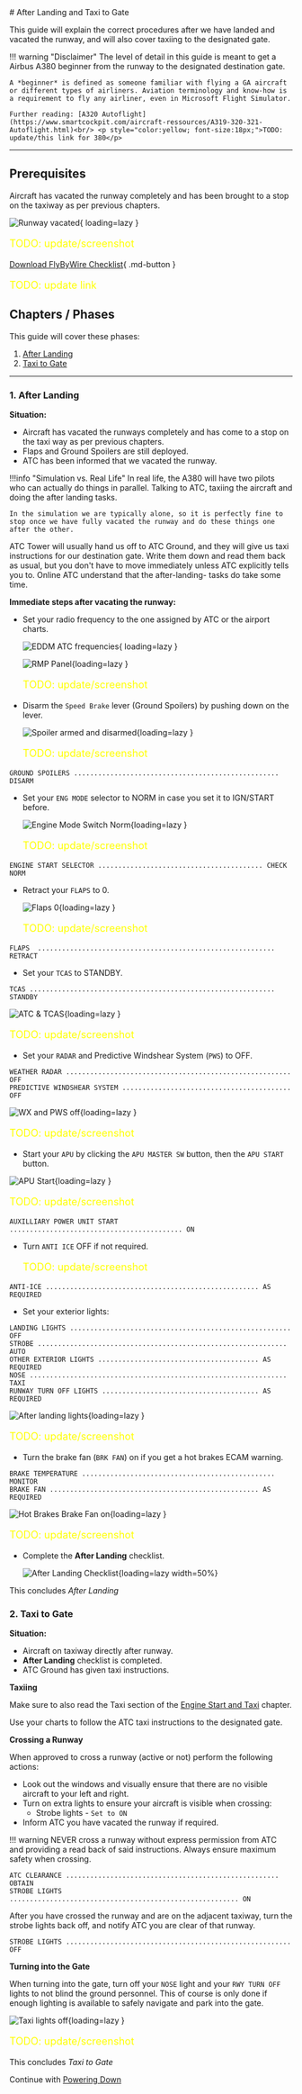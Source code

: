 <link rel="stylesheet" href="/stylesheets/bg.css">
# After Landing and Taxi to Gate

This guide will explain the correct procedures after we have landed and vacated the runway, and will also cover taxiing to the designated gate.

!!! warning "Disclaimer"
    The level of detail in this guide is meant to get a Airbus A380 beginner from the runway to the designated destination gate.

    A *beginner* is defined as someone familiar with flying a GA aircraft or different types of airliners. Aviation terminology and know-how is a requirement to fly any airliner, even in Microsoft Flight Simulator.

    Further reading: [A320 Autoflight](https://www.smartcockpit.com/aircraft-ressources/A319-320-321-Autoflight.html)<br/> <p style="color:yellow; font-size:18px;">TODO: update/this link for 380</p>


---

## Prerequisites

Aircraft has vacated the runway completely and has been brought to a stop on the taxiway as per previous chapters.

![Runway vacated](../assets/beginner-guide/after-landing/rwy-vacated.png "Runway vacated"){ loading=lazy } <p style="color:yellow; font-size:18px;">TODO: update/screenshot</p>

[Download FlyByWire Checklist](../assets/sop/A32NX%20Documentation/FBW%20A32NX%20Checklist.pdf){ .md-button }
<p style="color:yellow; font-size:18px;">TODO: update link</p>

## Chapters / Phases

This guide will cover these phases:

1. [After Landing](#1-after-landing)
2. [Taxi to Gate](#2-taxi-to-gate)

---

### 1. After Landing

**Situation:**

- Aircraft has vacated the runways completely and has come to a stop on the taxi way as per previous chapters.
- Flaps and Ground Spoilers are still deployed.
- ATC has been informed that we vacated the runway.

!!!info "Simulation vs. Real Life"
    In real life, the A380 will have two pilots who can actually do things in parallel. Talking to ATC, taxiing the aircraft and doing the after landing tasks.

    In the simulation we are typically alone, so it is perfectly fine to stop once we have fully vacated the runway and do these things one after the other.

ATC Tower will usually hand us off to ATC Ground, and they will give us taxi instructions for our destination gate. Write them down and read them back as usual, but you don't have to move immediately unless ATC explicitly tells you to. Online ATC understand that the after-landing- tasks do take some time.

**Immediate steps after vacating the runway:**

- Set your radio frequency to the one assigned by ATC or the airport charts.

    ![EDDM ATC frequencies](../assets/beginner-guide/after-landing/EDDM-frequency-chart.png "EDDM ATC frequencies"){ loading=lazy }

    ![RMP Panel](../assets/beginner-guide/after-landing/RMP-Panel.png "RMP Panel"){loading=lazy } <p style="color:yellow; font-size:18px;">TODO: update/screenshot</p>

- Disarm the `Speed Brake` lever (Ground Spoilers) by pushing down on the lever.

    ![Spoiler armed and disarmed](../assets/beginner-guide/after-landing/Spoiler.png "Spoiler armed and disarmed"){loading=lazy } <p style="color:yellow; font-size:18px;">TODO: update/screenshot</p>

`GROUND SPOILERS ................................................... DISARM`<br/>

- Set your `ENG MODE` selector to NORM in case you set it to IGN/START before.

    ![Engine Mode Switch Norm](../assets/beginner-guide/after-landing/Engine-Mode-Switch-Norm.png "Engine Mode Switch Norm"){loading=lazy } <p style="color:yellow; font-size:18px;">TODO: update/screenshot</p>

`ENGINE START SELECTOR ......................................... CHECK NORM`<br/>

- Retract your `FLAPS` to 0.

    ![Flaps 0](../assets/beginner-guide/after-landing/Flaps-0.png "Flaps 0"){loading=lazy } <p style="color:yellow; font-size:18px;">TODO: update/screenshot</p>

`FLAPS  ........................................................... RETRACT`<br/>

- Set your `TCAS` to STANDBY.

`TCAS ............................................................. STANDBY`<br/>

![ATC & TCAS](../assets/beginner-guide/after-landing/tcas-panel.png "ATC & TCAS"){loading=lazy } <p style="color:yellow; font-size:18px;">TODO: update/screenshot</p>

- Set your `RADAR` and Predictive Windshear System (`PWS`) to OFF.

`WEATHER RADAR ........................................................ OFF`<br/>
`PREDICTIVE WINDSHEAR SYSTEM .......................................... OFF`<br/>

![WX and PWS off](../assets/beginner-guide/after-landing/radar-pws-off.png "WX and PWS off"){loading=lazy } <p style="color:yellow; font-size:18px;">TODO: update/screenshot</p>

- Start your `APU` by clicking the `APU MASTER SW` button, then the `APU START` button.

![APU Start](../assets/beginner-guide/starting-aircraft/APU-Start.png "APU Start"){loading=lazy } <p style="color:yellow; font-size:18px;">TODO: update/screenshot</p>

`AUXILLIARY POWER UNIT START ........................................... ON`<br/>

- Turn `ANTI ICE` OFF if not required. <p style="color:yellow; font-size:18px;">TODO: update/screenshot</p>

`ANTI-ICE ..................................................... AS REQUIRED`<br/>

- Set your exterior lights:

`LANDING LIGHTS ....................................................... OFF`<br/>
`STROBE .............................................................. AUTO`<br/>
`OTHER EXTERIOR LIGHTS ........................................ AS REQUIRED`<br/>
`NOSE ................................................................ TAXI`<br/>
`RUNWAY TURN OFF LIGHTS ....................................... AS REQUIRED`<br/>

![After landing lights](../assets/beginner-guide/after-landing/taxi-lights-on.png "After landing lights"){loading=lazy } <p style="color:yellow; font-size:18px;">TODO: update/screenshot</p>

- Turn the brake fan (`BRK FAN`) on if you get a hot brakes ECAM warning.

`BRAKE TEMPERATURE ................................................ MONITOR`<br/>
`BRAKE FAN .................................................... AS REQUIRED`<br/>

![Hot Brakes Brake Fan on](../assets/beginner-guide/after-landing/Brake-Fan.png "Hot Brakes Brake Fan on"){loading=lazy } <p style="color:yellow; font-size:18px;">TODO: update/screenshot</p>

- Complete the **After Landing** checklist.

    ![After Landing Checklist](../assets/beginner-guide/after-landing/After-landing-checklist.png "After Landing Checklist"){loading=lazy width=50%}

This concludes *After Landing*

### 2. Taxi to Gate

**Situation:**

- Aircraft on taxiway directly after runway.
- **After Landing** checklist is completed.
- ATC Ground has given taxi instructions.

**Taxiing**

Make sure to also read the Taxi section of the [Engine Start and Taxi](04_engine-start-taxi#taxi) chapter.

Use your charts to follow the ATC taxi instructions to the designated gate.

**Crossing a Runway**

When approved to cross a runway (active or not) perform the following actions:

- Look out the windows and visually ensure that there are no visible aircraft to your left and right.
- Turn on extra lights to ensure your aircraft is visible when crossing:
    - Strobe lights - `Set to ON`
- Inform ATC you have vacated the runway if required.

!!! warning
    NEVER cross a runway without express permission from ATC and providing a read back of said instructions. Always ensure maximum safety when crossing.

`ATC CLEARANCE ..................................................... OBTAIN`<br/>
`STROBE LIGHTS ......................................................... ON`<br/>

After you have crossed the runway and are on the adjacent taxiway, turn the strobe lights back off, and notify ATC you are clear of that runway.

`STROBE LIGHTS ........................................................ OFF`<br/>

**Turning into the Gate**

 When turning into the gate, turn off your `NOSE` light and your `RWY TURN OFF` lights to not blind the ground personnel. This of course is only done if enough lighting is available to safely navigate and park into the gate.

![Taxi lights off](../assets/beginner-guide/after-landing/taxi-lights-off.png "Lights_Taxi_off.png"){loading=lazy } <p style="color:yellow; font-size:18px;">TODO: update/screenshot</p>

This concludes *Taxi to Gate*

Continue with [Powering Down](09_powering-down)
